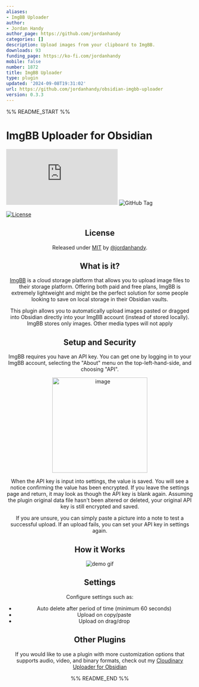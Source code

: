```yaml
---
aliases:
- ImgBB Uploader
author:
- Jordan Handy
author_page: https://github.com/jordanhandy
categories: []
description: Upload images from your clipboard to ImgBB.
downloads: 93
funding_page: https://ko-fi.com/jordanhandy
mobile: false
number: 1872
title: ImgBB Uploader
type: plugin
updated: '2024-09-08T19:31:02'
url: https://github.com/jordanhandy/obsidian-imgbb-uploader
version: 0.3.3
---
```


%% README_START %%

# ImgBB Uploader for Obsidian

![GitHub Downloads (specific asset, all releases)](https://img.shields.io/github/downloads/jordanhandy/obsidian-imgbb-uploader/main.js) ![GitHub Tag](https://img.shields.io/github/v/tag/jordanhandy/obsidian-imgbb-uploader?label=version)

[![License](https://img.shields.io/badge/License-MIT-blue)](#license)

<div align="center">

## License

Released under [MIT](/LICENSE) by [@jordanhandy](https://github.com/jordanhandy).

## What is it?
[ImgBB](https://imgbb.com/) is a cloud storage platform that allows you to upload image files to their storage platform.  Offering both paid and free plans, ImgBB is extremely lightweight and might be the perfect solution for some people looking to save on local storage in their Obsidian vaults.

This plugin allows you to automatically upload images pasted or dragged into Obsidian directly into your ImgBB account (instead of stored locally).  ImgBB stores only images.  Other media types will not apply

## Setup and Security
ImgBB requires you have an API key.  You can get one by logging in to your ImgBB account, selecting the "About" menu on the top-left-hand-side, and choosing "API".

<img width="256" alt="image" src="https://github.com/user-attachments/assets/5e570fa3-ea55-48d4-bf64-4f4cc1f89223">


When the API key is input into settings, the value is saved.  You will see a notice confirming the value has been encrypted.  If you leave the settings page and return, it may look as though the API key is blank again.  Assuming the plugin original data file hasn't been altered or deleted, your original API key is still encrypted and saved.

If you are unsure, you can simply paste a picture into a note to test a successful upload.  If an upload fails, you can set your API key in settings again.

## How it Works
![demo gif](https://github.com/jordanhandy/obsidian-imgbb-uploader/assets/6423379/621de0c0-9664-4d2c-9753-773316c1d56f)


## Settings
Configure settings such as:
- Auto delete after period of time (minimum 60 seconds)
- Upload on copy/paste
- Upload on drag/drop


## Other Plugins
If you would like to use a plugin with more customization options that supports audio, video, and binary formats, check out my [Cloudinary Uploader for Obsidian](https://github.com/jordanhandy/obsidian-cloudinary-uploader)


%% README_END %%